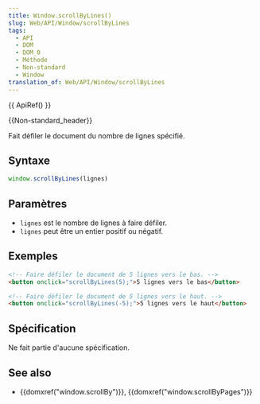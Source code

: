 ```yaml
---
title: Window.scrollByLines()
slug: Web/API/Window/scrollByLines
tags:
  - API
  - DOM
  - DOM_0
  - Méthode
  - Non-standard
  - Window
translation_of: Web/API/Window/scrollByLines
---
```

{{ ApiRef() }}

{{Non-standard_header}}

Fait défiler le document du nombre de lignes spécifié.

## Syntaxe

```js
window.scrollByLines(lignes)
```

## Paramètres

- `lignes` est le nombre de lignes à faire défiler.
- `lignes` peut être un entier positif ou négatif.

## Exemples

```html
<!-- Faire défiler le document de 5 lignes vers le bas. -->
<button onclick="scrollByLines(5);">5 lignes vers le bas</button>
```

```html
<!-- Faire défiler le document de 5 lignes vers le haut. -->
<button onclick="scrollByLines(-5);">5 lignes vers le haut</button>
```

## Spécification

Ne fait partie d'aucune spécification.

## See also

- {{domxref("window.scrollBy")}}, {{domxref("window.scrollByPages")}}
